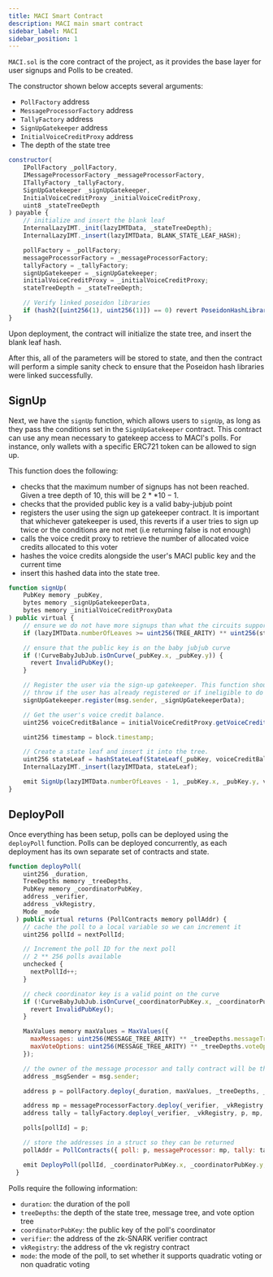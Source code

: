 ```yaml
---
title: MACI Smart Contract
description: MACI main smart contract
sidebar_label: MACI
sidebar_position: 1
---
```


`MACI.sol` is the core contract of the project, as it provides the base layer for user signups and Polls to be created.

The constructor shown below accepts several arguments:

- `PollFactory` address
- `MessageProcessorFactory` address
- `TallyFactory` address
- `SignUpGatekeeper` address
- `InitialVoiceCreditProxy` address
- The depth of the state tree

```javascript
constructor(
    IPollFactory _pollFactory,
    IMessageProcessorFactory _messageProcessorFactory,
    ITallyFactory _tallyFactory,
    SignUpGatekeeper _signUpGatekeeper,
    InitialVoiceCreditProxy _initialVoiceCreditProxy,
    uint8 _stateTreeDepth
) payable {
    // initialize and insert the blank leaf
    InternalLazyIMT._init(lazyIMTData, _stateTreeDepth);
    InternalLazyIMT._insert(lazyIMTData, BLANK_STATE_LEAF_HASH);

    pollFactory = _pollFactory;
    messageProcessorFactory = _messageProcessorFactory;
    tallyFactory = _tallyFactory;
    signUpGatekeeper = _signUpGatekeeper;
    initialVoiceCreditProxy = _initialVoiceCreditProxy;
    stateTreeDepth = _stateTreeDepth;

    // Verify linked poseidon libraries
    if (hash2([uint256(1), uint256(1)]) == 0) revert PoseidonHashLibrariesNotLinked();
}

```

Upon deployment, the contract will initialize the state tree, and insert the blank leaf hash.

After this, all of the parameters will be stored to state, and then the contract will perform a simple sanity check to ensure that the Poseidon hash libraries were linked successfully.

## SignUp

Next, we have the `signUp` function, which allows users to `signUp`, as long as they pass the conditions set in the `SignUpGatekeeper` contract. This contract can use any mean necessary to gatekeep access to MACI's polls. For instance, only wallets with a specific ERC721 token can be allowed to sign up.

This function does the following:

- checks that the maximum number of signups has not been reached. Given a tree depth of 10, this will be $2 ** 10 - 1$.
- checks that the provided public key is a valid baby-jubjub point
- registers the user using the sign up gatekeeper contract. It is important that whichever gatekeeper is used, this reverts if a user tries to sign up twice or the conditions are not met (i.e returning false is not enough)
- calls the voice credit proxy to retrieve the number of allocated voice credits allocated to this voter
- hashes the voice credits alongside the user's MACI public key and the current time
- insert this hashed data into the state tree.

```javascript
function signUp(
    PubKey memory _pubKey,
    bytes memory _signUpGatekeeperData,
    bytes memory _initialVoiceCreditProxyData
) public virtual {
    // ensure we do not have more signups than what the circuits support
    if (lazyIMTData.numberOfLeaves >= uint256(TREE_ARITY) ** uint256(stateTreeDepth)) revert TooManySignups();

    // ensure that the public key is on the baby jubjub curve
    if (!CurveBabyJubJub.isOnCurve(_pubKey.x, _pubKey.y)) {
      revert InvalidPubKey();
    }

    // Register the user via the sign-up gatekeeper. This function should
    // throw if the user has already registered or if ineligible to do so.
    signUpGatekeeper.register(msg.sender, _signUpGatekeeperData);

    // Get the user's voice credit balance.
    uint256 voiceCreditBalance = initialVoiceCreditProxy.getVoiceCredits(msg.sender, _initialVoiceCreditProxyData);

    uint256 timestamp = block.timestamp;

    // Create a state leaf and insert it into the tree.
    uint256 stateLeaf = hashStateLeaf(StateLeaf(_pubKey, voiceCreditBalance, timestamp));
    InternalLazyIMT._insert(lazyIMTData, stateLeaf);

    emit SignUp(lazyIMTData.numberOfLeaves - 1, _pubKey.x, _pubKey.y, voiceCreditBalance, timestamp);
}
```

## DeployPoll

Once everything has been setup, polls can be deployed using the `deployPoll` function. Polls can be deployed concurrently, as each deployment has its own separate set of contracts and state.

```javascript
function deployPoll(
    uint256 _duration,
    TreeDepths memory _treeDepths,
    PubKey memory _coordinatorPubKey,
    address _verifier,
    address _vkRegistry,
    Mode _mode
  ) public virtual returns (PollContracts memory pollAddr) {
    // cache the poll to a local variable so we can increment it
    uint256 pollId = nextPollId;

    // Increment the poll ID for the next poll
    // 2 ** 256 polls available
    unchecked {
      nextPollId++;
    }

    // check coordinator key is a valid point on the curve
    if (!CurveBabyJubJub.isOnCurve(_coordinatorPubKey.x, _coordinatorPubKey.y)) {
      revert InvalidPubKey();
    }

    MaxValues memory maxValues = MaxValues({
      maxMessages: uint256(MESSAGE_TREE_ARITY) ** _treeDepths.messageTreeDepth,
      maxVoteOptions: uint256(MESSAGE_TREE_ARITY) ** _treeDepths.voteOptionTreeDepth
    });

    // the owner of the message processor and tally contract will be the msg.sender
    address _msgSender = msg.sender;

    address p = pollFactory.deploy(_duration, maxValues, _treeDepths, _coordinatorPubKey, address(this));

    address mp = messageProcessorFactory.deploy(_verifier, _vkRegistry, p, _msgSender, _mode);
    address tally = tallyFactory.deploy(_verifier, _vkRegistry, p, mp, _msgSender, _mode);

    polls[pollId] = p;

    // store the addresses in a struct so they can be returned
    pollAddr = PollContracts({ poll: p, messageProcessor: mp, tally: tally });

    emit DeployPoll(pollId, _coordinatorPubKey.x, _coordinatorPubKey.y, pollAddr);
  }
```

Polls require the following information:

- `duration`: the duration of the poll
- `treeDepths`: the depth of the state tree, message tree, and vote option tree
- `coordinatorPubKey`: the public key of the poll's coordinator
- `verifier`: the address of the zk-SNARK verifier contract
- `vkRegistry`: the address of the vk registry contract
- `mode`: the mode of the poll, to set whether it supports quadratic voting or non quadratic voting

